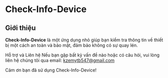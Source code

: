 # Check-Info-Device

## Giới thiệu
**Check-Info-Device** là một ứng dụng nhỏ giúp bạn kiểm tra thông tin về thiết bị một cách an toàn và bảo mật, đảm bảo không có sự quay lén.

Hỗ trợ và Liên hệ
Nếu bạn gặp bất kỳ vấn đề nào hoặc có câu hỏi, vui lòng liên hệ chúng tôi qua email: kzemytb547@gmail.com

Cảm ơn bạn đã sử dụng Check-Info-Device!
